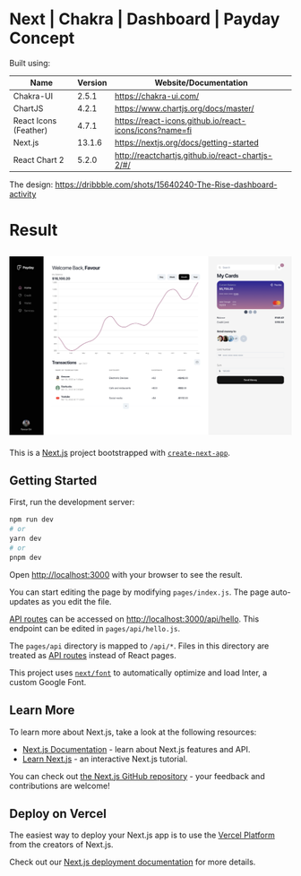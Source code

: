 # Next | Chakra | Dashboard | Payday Concept

Built using:

| Name                  | Version | Website/Documentation                                   |
| --------------------- | ------- | ------------------------------------------------------- |
| Chakra-UI             | 2.5.1   | https://chakra-ui.com/                                  |
| ChartJS               | 4.2.1   | https://www.chartjs.org/docs/master/                    |
| React Icons (Feather) | 4.7.1   | https://react-icons.github.io/react-icons/icons?name=fi |
| Next.js               | 13.1.6  | https://nextjs.org/docs/getting-started                 |
| React Chart 2         | 5.2.0   | http://reactchartjs.github.io/react-chartjs-2/#/        |

The design: https://dribbble.com/shots/15640240-The-Rise-dashboard-activity

# Result

## ![Design preview for the REST Countries API app coding challenge](./public/preview.png)

This is a [Next.js](https://nextjs.org/) project bootstrapped with [`create-next-app`](https://github.com/vercel/next.js/tree/canary/packages/create-next-app).

## Getting Started

First, run the development server:

```bash
npm run dev
# or
yarn dev
# or
pnpm dev
```

Open [http://localhost:3000](http://localhost:3000) with your browser to see the result.

You can start editing the page by modifying `pages/index.js`. The page auto-updates as you edit the file.

[API routes](https://nextjs.org/docs/api-routes/introduction) can be accessed on [http://localhost:3000/api/hello](http://localhost:3000/api/hello). This endpoint can be edited in `pages/api/hello.js`.

The `pages/api` directory is mapped to `/api/*`. Files in this directory are treated as [API routes](https://nextjs.org/docs/api-routes/introduction) instead of React pages.

This project uses [`next/font`](https://nextjs.org/docs/basic-features/font-optimization) to automatically optimize and load Inter, a custom Google Font.

## Learn More

To learn more about Next.js, take a look at the following resources:

- [Next.js Documentation](https://nextjs.org/docs) - learn about Next.js features and API.
- [Learn Next.js](https://nextjs.org/learn) - an interactive Next.js tutorial.

You can check out [the Next.js GitHub repository](https://github.com/vercel/next.js/) - your feedback and contributions are welcome!

## Deploy on Vercel

The easiest way to deploy your Next.js app is to use the [Vercel Platform](https://vercel.com/new?utm_medium=default-template&filter=next.js&utm_source=create-next-app&utm_campaign=create-next-app-readme) from the creators of Next.js.

Check out our [Next.js deployment documentation](https://nextjs.org/docs/deployment) for more details.
